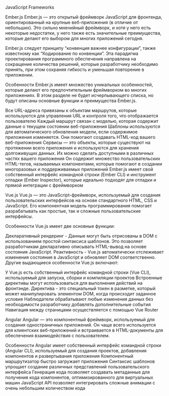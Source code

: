 JavaScript Frameworks 



Ember.js
Ember.js — это открытый фреймворк JavaScript для фронтенда, ориентированный на крупные веб-приложения (в отличие от небольших). Это сильно мненийный фреймворк, и хотя у него есть некоторые недостатки, у него также есть значительные преимущества, которые делают его выбором для многих приложений сегодня.

Ember.js следует принципу “конвенция важнее конфигурации”, также известному как “Кодирование по конвенции”. Эта парадигма проектирования программного обеспечения направлена на сокращение количества решений, которые разработчику необходимо принять, при этом сохраняя гибкость и уменьшая повторение в приложении.

Особенности
Ember.js имеет множество уникальных особенностей, которые делают его предпочтительным фреймворком во многих приложениях. В этом разделе не будет исчерпывающего списка, но будут описаны основные функции и преимущества Ember.js.

Все URL-адреса привязаны к объектам маршрутов, которые используются для управления URL и контроля того, что отображается пользователю
Каждый маршрут связан с моделью, которая содержит данные о текущем состоянии веб-приложения
Шаблоны используются для автоматического обновления модели, если содержимое приложения изменяется. Они помогают создавать HTML-код вашего веб-приложения
Сервисы — это объекты, которые существуют на протяжении всего приложения и используются для хранения долгоживущих данных. Их можно сделать доступными в различных частях вашего приложения
Он содержит множество пользовательских HTML-тегов, называемых компонентами, которые помогают в создании многоразовых и поддерживаемых приложений
Ember.js имеет свой собственный интерфейс командной строки (Ember CLI) и инструмент отладки (Ember Inspector), которые идеально подходят для отладки и прямой интеграции с фреймворком



Vue.js
Vue.js — это JavaScript-фреймворк, используемый для создания пользовательских интерфейсов на основе стандартного HTML, CSS и JavaScript. Его компонентная модель программирования помогает разрабатывать как простые, так и сложные пользовательские интерфейсы.

Особенности
Vue.js имеет две основные функции:

Декларативный рендеринг - Данные могут быть отрисованы в DOM с использованием простой синтаксиса шаблонов. Это позволяет разработчикам декларативно описывать HTML-вывод на основе состояния JavaScript.
Реактивность - Vue.js автоматически отслеживает изменения состояния в JavaScript и обновляет DOM соответственно.
Другие выдающиеся особенности Vue.js включают:

У Vue.js есть собственный интерфейс командной строки (Vue CLI), используемый для запуска, сборки и компиляции проектов
Встроенные директивы могут использоваться для выполнения действий на фронтэнде. Директива - это специальный токен в разметке, который может манипулировать элементом DOM, когда происходит заданное условие
Наблюдатели обрабатывают любые изменения данных без необходимости разработчику добавлять дополнительные события
Навигация между страницами осуществляется с помощью Vue Router



Angular
Angular — это компонентный фреймворк, используемый для создания одностраничных приложений. Он чаще всего используется для клиентских веб-приложений и встраивается в HTML-документы для обеспечения взаимодействия с пользователем.

Особенности
Angular имеет собственный интерфейс командной строки (Angular CLI), используемый для создания проектов, добавления компонентов и развертывания приложения
Компонентный маршрутизатор быстро загружает приложения
Синтаксис шаблонов упрощает создание различных представлений пользовательского интерфейса
Генерация кода позволяет создавать метаданные для получения кода компонентов, оптимизированного для виртуальных машин JavaScript
API позволяет интегрировать сложные анимации с очень небольшим количеством кода
